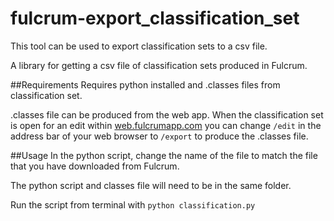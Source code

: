 # fulcrum-export_classification_set
This tool can be used to export classification sets to a csv file. 


A library for getting a csv file of classification sets produced in Fulcrum.

##Requirements
Requires python installed and .classes files from classification set. 

.classes file can be produced from the web app.  When the classification set is open for an edit within [web.fulcrumapp.com](https://web.fulcrumapp.com/) you can change `/edit` in the address bar of your web browser to `/export` to produce the .classes file. 

##Usage
In the python script, change the name of the file to match the file that you have downloaded from Fulcrum.

The python script and classes file will need to be in the same folder.

Run the script from terminal with `python classification.py`
